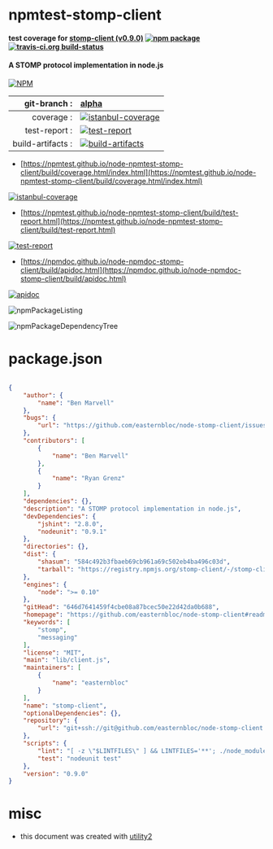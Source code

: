 # npmtest-stomp-client

#### test coverage for  [stomp-client (v0.9.0)](https://github.com/easternbloc/node-stomp-client#readme)  [![npm package](https://img.shields.io/npm/v/npmtest-stomp-client.svg?style=flat-square)](https://www.npmjs.org/package/npmtest-stomp-client) [![travis-ci.org build-status](https://api.travis-ci.org/npmtest/node-npmtest-stomp-client.svg)](https://travis-ci.org/npmtest/node-npmtest-stomp-client)

#### A STOMP protocol implementation in node.js

[![NPM](https://nodei.co/npm/stomp-client.png?downloads=true&downloadRank=true&stars=true)](https://www.npmjs.com/package/stomp-client)

| git-branch : | [alpha](https://github.com/npmtest/node-npmtest-stomp-client/tree/alpha)|
|--:|:--|
| coverage : | [![istanbul-coverage](https://npmtest.github.io/node-npmtest-stomp-client/build/coverage.badge.svg)](https://npmtest.github.io/node-npmtest-stomp-client/build/coverage.html/index.html)|
| test-report : | [![test-report](https://npmtest.github.io/node-npmtest-stomp-client/build/test-report.badge.svg)](https://npmtest.github.io/node-npmtest-stomp-client/build/test-report.html)|
| build-artifacts : | [![build-artifacts](https://npmtest.github.io/node-npmtest-stomp-client/glyphicons_144_folder_open.png)](https://github.com/npmtest/node-npmtest-stomp-client/tree/gh-pages/build)|

- [https://npmtest.github.io/node-npmtest-stomp-client/build/coverage.html/index.html](https://npmtest.github.io/node-npmtest-stomp-client/build/coverage.html/index.html)

[![istanbul-coverage](https://npmtest.github.io/node-npmtest-stomp-client/build/screenCapture.buildCi.browser.%252Ftmp%252Fbuild%252Fcoverage.lib.html.png)](https://npmtest.github.io/node-npmtest-stomp-client/build/coverage.html/index.html)

- [https://npmtest.github.io/node-npmtest-stomp-client/build/test-report.html](https://npmtest.github.io/node-npmtest-stomp-client/build/test-report.html)

[![test-report](https://npmtest.github.io/node-npmtest-stomp-client/build/screenCapture.buildCi.browser.%252Ftmp%252Fbuild%252Ftest-report.html.png)](https://npmtest.github.io/node-npmtest-stomp-client/build/test-report.html)

- [https://npmdoc.github.io/node-npmdoc-stomp-client/build/apidoc.html](https://npmdoc.github.io/node-npmdoc-stomp-client/build/apidoc.html)

[![apidoc](https://npmdoc.github.io/node-npmdoc-stomp-client/build/screenCapture.buildCi.browser.%252Ftmp%252Fbuild%252Fapidoc.html.png)](https://npmdoc.github.io/node-npmdoc-stomp-client/build/apidoc.html)

![npmPackageListing](https://npmtest.github.io/node-npmtest-stomp-client/build/screenCapture.npmPackageListing.svg)

![npmPackageDependencyTree](https://npmtest.github.io/node-npmtest-stomp-client/build/screenCapture.npmPackageDependencyTree.svg)



# package.json

```json

{
    "author": {
        "name": "Ben Marvell"
    },
    "bugs": {
        "url": "https://github.com/easternbloc/node-stomp-client/issues"
    },
    "contributors": [
        {
            "name": "Ben Marvell"
        },
        {
            "name": "Ryan Grenz"
        }
    ],
    "dependencies": {},
    "description": "A STOMP protocol implementation in node.js",
    "devDependencies": {
        "jshint": "2.8.0",
        "nodeunit": "0.9.1"
    },
    "directories": {},
    "dist": {
        "shasum": "584c492b3fbaeb69cb961a69c502eb4ba496c03d",
        "tarball": "https://registry.npmjs.org/stomp-client/-/stomp-client-0.9.0.tgz"
    },
    "engines": {
        "node": ">= 0.10"
    },
    "gitHead": "646d7641459f4cbe08a87bcec50e22d42da0b688",
    "homepage": "https://github.com/easternbloc/node-stomp-client#readme",
    "keywords": [
        "stomp",
        "messaging"
    ],
    "license": "MIT",
    "main": "lib/client.js",
    "maintainers": [
        {
            "name": "easternbloc"
        }
    ],
    "name": "stomp-client",
    "optionalDependencies": {},
    "repository": {
        "url": "git+ssh://git@github.com/easternbloc/node-stomp-client.git"
    },
    "scripts": {
        "lint": "[ -z \"$LINTFILES\" ] && LINTFILES='**'; ./node_modules/jshint/bin/jshint ${LINTFILES}",
        "test": "nodeunit test"
    },
    "version": "0.9.0"
}
```



# misc
- this document was created with [utility2](https://github.com/kaizhu256/node-utility2)

